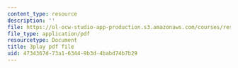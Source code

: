```yaml
---
content_type: resource
description: ''
file: https://ol-ocw-studio-app-production.s3.amazonaws.com/courses/res-2-002-finite-element-procedures-for-solids-and-structures-spring-2010/4734367d73a163449b3d4babd74b7b29_EsiGSf2bt9k.pdf
file_type: application/pdf
resourcetype: Document
title: 3play pdf file
uid: 4734367d-73a1-6344-9b3d-4babd74b7b29
---
```

